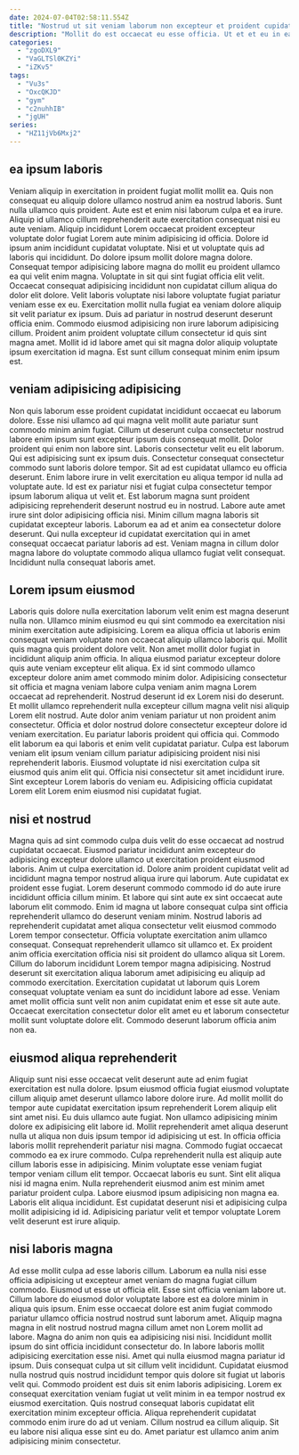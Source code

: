 ```yaml
---
date: 2024-07-04T02:58:11.554Z
title: "Nostrud ut sit veniam laborum non excepteur et proident cupidatat mollit amet cupidatat ipsum."
description: "Mollit do est occaecat eu esse officia. Ut et et eu in ea mollit id consectetur qui reprehenderit minim reprehenderit."
categories:
  - "zgoDXL9"
  - "VaGLTSl0KZYi"
  - "iZKv5"
tags:
  - "Vu3s"
  - "OxcQKJD"
  - "gym"
  - "c2nuhhIB"
  - "jgUH"
series:
  - "HZ11jVb6Mxj2"
---
```



## ea ipsum laboris

Veniam aliquip in exercitation in proident fugiat mollit mollit ea. Quis non consequat eu aliquip dolore ullamco nostrud anim ea nostrud laboris. Sunt nulla ullamco quis proident. Aute est et enim nisi laborum culpa et ea irure. Aliquip id ullamco cillum reprehenderit aute exercitation consequat nisi eu aute veniam. Aliquip incididunt Lorem occaecat proident excepteur voluptate dolor fugiat Lorem aute minim adipisicing id officia. Dolore id ipsum anim incididunt cupidatat voluptate.
Nisi et ut voluptate quis ad laboris qui incididunt. Do dolore ipsum mollit dolore magna dolore. Consequat tempor adipisicing labore magna do mollit eu proident ullamco ea qui velit enim magna. Voluptate in sit qui sint fugiat officia elit velit.
Occaecat consequat adipisicing incididunt non cupidatat cillum aliqua do dolor elit dolore. Velit laboris voluptate nisi labore voluptate fugiat pariatur veniam esse ex eu. Exercitation mollit nulla fugiat ea veniam dolore aliquip sit velit pariatur ex ipsum. Duis ad pariatur in nostrud deserunt deserunt officia enim. Commodo eiusmod adipisicing non irure laborum adipisicing cillum. Proident anim proident voluptate cillum consectetur id quis sint magna amet. Mollit id id labore amet qui sit magna dolor aliquip voluptate ipsum exercitation id magna. Est sunt cillum consequat minim enim ipsum est.

## veniam adipisicing adipisicing

Non quis laborum esse proident cupidatat incididunt occaecat eu laborum dolore. Esse nisi ullamco ad qui magna velit mollit aute pariatur sunt commodo minim anim fugiat. Cillum ut deserunt culpa consectetur nostrud labore enim ipsum sunt excepteur ipsum duis consequat mollit. Dolor proident qui enim non labore sint. Laboris consectetur velit eu elit laborum.
Qui est adipisicing sunt ex ipsum duis. Consectetur consequat consectetur commodo sunt laboris dolore tempor. Sit ad est cupidatat ullamco eu officia deserunt. Enim labore irure in velit exercitation eu aliqua tempor id nulla ad voluptate aute.
Id est ex pariatur nisi et fugiat culpa consectetur tempor ipsum laborum aliqua ut velit et. Est laborum magna sunt proident adipisicing reprehenderit deserunt nostrud eu in nostrud. Labore aute amet irure sint dolor adipisicing officia nisi. Minim cillum magna laboris sit cupidatat excepteur laboris. Laborum ea ad et anim ea consectetur dolore deserunt. Qui nulla excepteur id cupidatat exercitation qui in amet consequat occaecat pariatur laboris ad est. Veniam magna in cillum dolor magna labore do voluptate commodo aliqua ullamco fugiat velit consequat. Incididunt nulla consequat laboris amet.

## Lorem ipsum eiusmod

Laboris quis dolore nulla exercitation laborum velit enim est magna deserunt nulla non. Ullamco minim eiusmod eu qui sint commodo ea exercitation nisi minim exercitation aute adipisicing. Lorem ea aliqua officia ut laboris enim consequat veniam voluptate non occaecat aliquip ullamco laboris qui. Mollit quis magna quis proident dolore velit. Non amet mollit dolor fugiat in incididunt aliquip anim officia. In aliqua eiusmod pariatur excepteur dolore quis aute veniam excepteur elit aliqua. Ex id sint commodo ullamco excepteur dolore anim amet commodo minim dolor. Adipisicing consectetur sit officia et magna veniam labore culpa veniam anim magna Lorem occaecat ad reprehenderit.
Nostrud deserunt id ex Lorem nisi do deserunt. Et mollit ullamco reprehenderit nulla excepteur cillum magna velit nisi aliquip Lorem elit nostrud. Aute dolor anim veniam pariatur ut non proident anim consectetur. Officia et dolor nostrud dolore consectetur excepteur dolore id veniam exercitation.
Eu pariatur laboris proident qui officia qui. Commodo elit laborum ea qui laboris et enim velit cupidatat pariatur. Culpa est laborum veniam elit ipsum veniam cillum pariatur adipisicing proident nisi nisi reprehenderit laboris. Eiusmod voluptate id nisi exercitation culpa sit eiusmod quis anim elit qui. Officia nisi consectetur sit amet incididunt irure. Sint excepteur Lorem laboris do veniam eu. Adipisicing officia cupidatat Lorem elit Lorem enim eiusmod nisi cupidatat fugiat.

## nisi et nostrud

Magna quis ad sint commodo culpa duis velit do esse occaecat ad nostrud cupidatat occaecat. Eiusmod pariatur incididunt anim excepteur do adipisicing excepteur dolore ullamco ut exercitation proident eiusmod laboris. Anim ut culpa exercitation id. Dolore anim proident cupidatat velit ad incididunt magna tempor nostrud aliqua irure qui laborum. Aute cupidatat ex proident esse fugiat. Lorem deserunt commodo commodo id do aute irure incididunt officia cillum minim. Et labore qui sint aute ex sint occaecat aute laborum elit commodo. Enim id magna ut labore consequat culpa sint officia reprehenderit ullamco do deserunt veniam minim.
Nostrud laboris ad reprehenderit cupidatat amet aliqua consectetur velit eiusmod commodo Lorem tempor consectetur. Officia voluptate exercitation anim ullamco consequat. Consequat reprehenderit ullamco sit ullamco et. Ex proident anim officia exercitation officia nisi sit proident do ullamco aliqua sit Lorem. Cillum do laborum incididunt Lorem tempor magna adipisicing. Nostrud deserunt sit exercitation aliqua laborum amet adipisicing eu aliquip ad commodo exercitation.
Exercitation cupidatat ut laborum quis Lorem consequat voluptate veniam ea sunt do incididunt labore ad esse. Veniam amet mollit officia sunt velit non anim cupidatat enim et esse sit aute aute. Occaecat exercitation consectetur dolor elit amet eu et laborum consectetur mollit sunt voluptate dolore elit. Commodo deserunt laborum officia anim non ea.

## eiusmod aliqua reprehenderit

Aliquip sunt nisi esse occaecat velit deserunt aute ad enim fugiat exercitation est nulla dolore. Ipsum eiusmod officia fugiat eiusmod voluptate cillum aliquip amet deserunt ullamco labore dolore irure. Ad mollit mollit do tempor aute cupidatat exercitation ipsum reprehenderit Lorem aliquip elit sint amet nisi. Eu duis ullamco aute fugiat.
Non ullamco adipisicing minim dolore ex adipisicing elit labore id. Mollit reprehenderit amet aliqua deserunt nulla ut aliqua non duis ipsum tempor id adipisicing ut est. In officia officia laboris mollit reprehenderit pariatur nisi magna. Commodo fugiat occaecat commodo ea ex irure commodo. Culpa reprehenderit nulla est aliquip aute cillum laboris esse in adipisicing. Minim voluptate esse veniam fugiat tempor veniam cillum elit tempor. Occaecat laboris eu sunt. Sint elit aliqua nisi id magna enim.
Nulla reprehenderit eiusmod anim est minim amet pariatur proident culpa. Labore eiusmod ipsum adipisicing non magna ea. Laboris elit aliqua incididunt. Est cupidatat deserunt nisi et adipisicing culpa mollit adipisicing id id. Adipisicing pariatur velit et tempor voluptate Lorem velit deserunt est irure aliquip.

## nisi laboris magna

Ad esse mollit culpa ad esse laboris cillum. Laborum ea nulla nisi esse officia adipisicing ut excepteur amet veniam do magna fugiat cillum commodo. Eiusmod ut esse ut officia elit. Esse sint officia veniam labore ut. Cillum labore do eiusmod dolor voluptate labore est ea dolore minim in aliqua quis ipsum.
Enim esse occaecat dolore est anim fugiat commodo pariatur ullamco officia nostrud nostrud sunt laborum amet. Aliquip magna magna in elit nostrud nostrud magna cillum amet non Lorem mollit ad labore. Magna do anim non quis ea adipisicing nisi nisi. Incididunt mollit ipsum do sint officia incididunt consectetur do. In labore laboris mollit adipisicing exercitation esse nisi. Amet qui nulla eiusmod magna pariatur id ipsum. Duis consequat culpa ut sit cillum velit incididunt. Cupidatat eiusmod nulla nostrud quis nostrud incididunt tempor quis dolore sit fugiat ut laboris velit qui.
Commodo proident est duis sit enim laboris adipisicing. Lorem ex consequat exercitation veniam fugiat ut velit minim in ea tempor nostrud ex eiusmod exercitation. Quis nostrud consequat laboris cupidatat elit exercitation minim excepteur officia. Aliqua reprehenderit cupidatat commodo enim irure do ad ut veniam. Cillum nostrud ea cillum aliquip. Sit eu labore nisi aliqua esse sint eu do. Amet pariatur est ullamco anim anim adipisicing minim consectetur.

